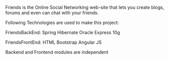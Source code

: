 Friends is the Online Social Networking web-site that lets you create blogs, forums and even can chat with your friends.

Following Technologies are used to make this project:

FriendsBackEnd: Spring Hibernate Oracle Express 10g

FriendsFrontEnd: HTML Bootstrap Angular JS

Backend and Frontend modules are independent
